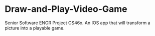 # Draw-and-Play-Video-Game
Senior Software ENGR Project CS46x. An IOS app that will transform a picture into a playable game.
